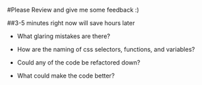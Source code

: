 #Please Review <example> and give me some feedback :)

##3-5 minutes right now will save hours later


*   What glaring mistakes are there?

*   How are the naming of css selectors, functions, and variables?

*   Could any of the code be refactored down?

*   What could make the code better?

